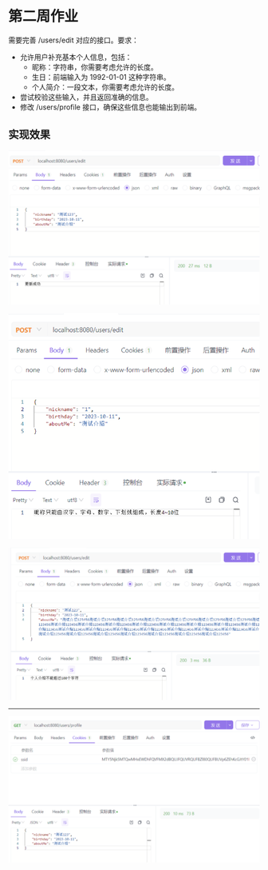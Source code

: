 # 第二周作业

需要完善 /users/edit 对应的接口。要求：

* 允许用户补充基本个人信息，包括： 
  * 昵称：字符串，你需要考虑允许的长度。 
  * 生日：前端输入为 1992-01-01 这种字符串。 
  * 个人简介：一段文本，你需要考虑允许的长度。
* 尝试校验这些输入，并且返回准确的信息。
* 修改 /users/profile 接口，确保这些信息也能输出到前端。

## 实现效果
![修改用户信息成功](img/202310111049.png)

![修改用户信息失败-昵称校验不通过](img/202310111048.png)

![修改用户信息失败-个人介绍校验不通过](img/202310111050.png)

---
![查看用户信息成功](img/202310111052.png)